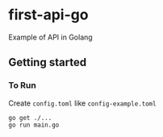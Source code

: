 # first-api-go

Example of API in Golang

## Getting started

### To Run
Create `config.toml` like `config-example.toml`

```shell
go get ./...
go run main.go
```